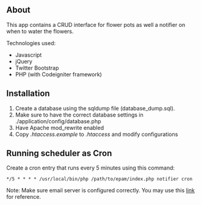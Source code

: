 ## About

This app contains a CRUD interface for flower pots as well a notifier on when to water
the flowers.

Technologies used:
* Javascript
* jQuery
* Twitter Bootstrap
* PHP (with Codeigniter framework)

## Installation

1. Create a database using the sqldump file (database_dump.sql).
2. Make sure to have the correct database settings in ./application/config/database.php
3. Have Apache mod_rewrite enabled
4. Copy *.htaccess.example* to *.htaccess* and modify configurations


## Running scheduler as Cron

Create a cron entry that runs every 5 minutes using this command:
```
*/5 * * * * /usr/local/bin/php /path/to/epam/index.php notifier cron
```

Note: Make sure email server is configured correctly. You may use this [link](https://www.codeigniter.com/userguide2/libraries/email.html) for reference.